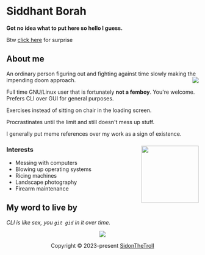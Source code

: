 # Siddhant Borah

**Got no idea what to put here so hello I guess.** 

Btw [click here](https://youtu.be/xvFZjo5PgG0?si=3dt5S3dTrhCih_ew) for surprise

## About me 

An ordinary person figuring out and fighting against time slowly making the impending doom approach. <img align=right src='https://media.tenor.com/k8A7cVerS1UAAAAj/touhou-fumo.gif'>

Full time GNU/Linux user that is fortunately **not a femboy**. You're welcome.  
Prefers CLI over GUI for general purposes. 

Exercises instead of sitting on chair in the loading screen. 

Procrastinates until the limit and still doesn't mess up stuff. 

I generally put meme references over my work as a sign of existence. 

### Interests <img align=right src='https://media.tenor.com/AGB-hxBtr1QAAAAi/moriya-suwako.gif' width=150>
- Messing with computers 
- Blowing up operating systems 
- Ricing machines 
- Landscape photography 
- Firearm maintenance 

## My word to live by

*CLI is like sex, you `git gid` in it over time.*

<div align=center>

<img src='https://raw.githubusercontent.com/catppuccin/catppuccin/main/assets/footers/gray0_ctp_on_line.svg?sanitize=true'>

Copyright © 2023-present [SidonTheTroll](https://github.com/sidonthetroll)

</div>

